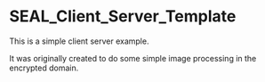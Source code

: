 # SEAL_Client_Server_Template

This is a simple client server example.

It was originally created to do some simple image processing in the encrypted domain.
